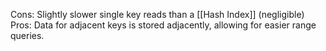 






Cons: Slightly slower single key reads than a [[Hash Index]] (negligible)
Pros: Data for adjacent keys is stored adjacently, allowing for easier range queries.
